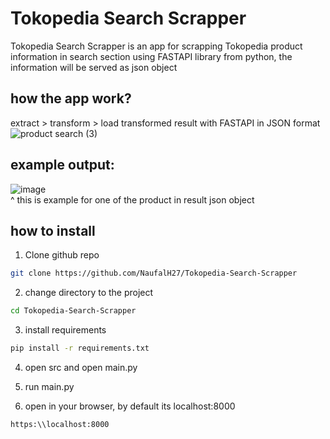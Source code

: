 # Tokopedia Search Scrapper
Tokopedia Search Scrapper is an app for scrapping Tokopedia product information in search section using FASTAPI library from python, the information will be served as json object<br>

## how the app work?
extract > transform > load transformed result with FASTAPI in JSON format <br>
![product search (3)](https://github.com/user-attachments/assets/b20585cd-7734-4dc1-9a0a-cf4ffc15bb22)




## example output:
![image](https://github.com/user-attachments/assets/b0feaf73-7018-4bf5-9cac-f9bd79b062a6)
<br>
^ this is example for one of the product in result json object 

## how to install
1. Clone github repo
```bash
git clone https://github.com/NaufalH27/Tokopedia-Search-Scrapper
```
2. change directory to the project
```bash
cd Tokopedia-Search-Scrapper
```

3. install requirements
```bash
pip install -r requirements.txt
```


4. open src and open main.py


5. run main.py
   

6. open in your browser, by default its localhost:8000
```bash
https:\\localhost:8000
```

